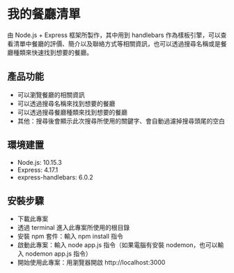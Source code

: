 # 我的餐廳清單

由 Node.js + Express 框架所製作，其中用到 handlebars 作為樣板引擎，可以查看清單中餐廳的評價、簡介以及聯絡方式等相關資訊，也可以透過搜尋名稱或是餐廳種類來快速找到想要的餐廳。

## 產品功能

- 可以瀏覽餐廳的相關資訊
- 可以透過搜尋名稱來找到想要的餐廳
- 可以透過搜尋餐廳種類來找到想要的餐廳
- 其他：搜尋後會顯示此次搜尋所使用的關鍵字、會自動過濾掉搜尋頭尾的空白

## 環境建置

- Node.js: 10.15.3
- Express: 4.17.1
- express-handlebars: 6.0.2

## 安裝步驟

- 下載此專案
- 透過 terminal 進入此專案所使用的根目錄
- 安裝 npm 套件：輸入 npm install 指令
- 啟動此專案：輸入 node app.js 指令（如果電腦有安裝 nodemon，也可以輸入 nodemon app.js 指令）
- 開始使用此專案：用瀏覽器開啟 http://localhost:3000
